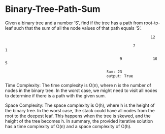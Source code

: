 # Binary-Tree-Path-Sum
Given a binary tree and a number ‘S’, find if the tree has a path from root-to-leaf such that the sum of all the node values of that path equals ‘S’.

                                                                      12

                                                              7                  1

                                                        9              10                 5
                                                  
                                                  Sum: 23
                                                  output: True

Time Complexity:
The time complexity is O(n), where n is the number of nodes in the binary tree. In the worst case, we might need to visit all nodes to determine if there is a path with the given sum.

Space Complexity:
The space complexity is O(h), where h is the height of the binary tree. In the worst case, the stack could have all nodes from the root to the deepest leaf. This happens when the tree is skewed, and the height of the tree becomes h.
In summary, the provided iterative solution has a time complexity of O(n) and a space complexity of O(h).
